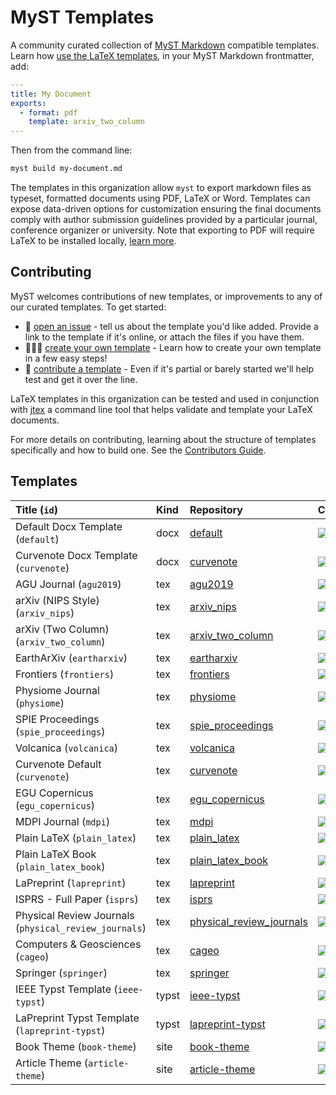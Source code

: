 # MyST Templates

A community curated collection of [MyST Markdown](https://mystmd.org) compatible templates. Learn how [use the LaTeX templates](https://mystmd.org/guide/creating-pdf-documents), in your MyST Markdown frontmatter, add:

```yaml
---
title: My Document
exports:
  - format: pdf
    template: arxiv_two_column
---
```

Then from the command line:

```bash
myst build my-document.md
```

The templates in this organization allow `myst` to export markdown files as typeset, formatted documents using PDF, LaTeX or Word. Templates can expose data-driven options for customization ensuring the final documents comply with author submission guidelines provided by a particular journal, conference organizer or university. Note that exporting to PDF will require LaTeX to be installed locally, [learn more](https://mystmd.org/guide/quickstart-myst-documents).

## Contributing

MyST welcomes contributions of new templates, or improvements to any of our curated templates. To get started:

- 📝 [open an issue](https://github.com/myst-templates/templates/issues) - tell us about the template you'd like added. Provide a link to the template if it's online, or attach the files if you have them.
- 🏋🏽‍♀️ [create your own template](https://mystmd.org/jtex/create-a-latex-template) - Learn how to create your own template in a few easy steps!
- 🤝 [contribute a template](https://mystmd.org/jtex/contribute-a-template) - Even if it's partial or barely started we'll help test and get it over the line.

LaTeX templates in this organization can be tested and used in conjunction with [jtex](https://mystmd.org/jtex) a command line tool that helps validate and template your LaTeX documents.

For more details on contributing, learning about the structure of templates specifically and how to build one. See the [Contributors Guide](https://mystmd.org/jtex/contribute-a-template).

## Templates

| Title (`id`)                                          | Kind  | Repository                                                                             | CI                                                                                                                                                                                            |
| :---------------------------------------------------- | :---- | :------------------------------------------------------------------------------------- | :-------------------------------------------------------------------------------------------------------------------------------------------------------------------------------------------- |
| Default Docx Template (`default`)                     | docx  | [default](https://github.com/myst-templates/docx_default)                              | [![](https://github.com/myst-templates/docx_default/actions/workflows/jtex.yml/badge.svg)](https://github.com/myst-templates/docx_default/actions/workflows/jtex.yml)                         |
| Curvenote Docx Template (`curvenote`)                 | docx  | [curvenote](https://github.com/myst-templates/curvenote_docx)                          | [![](https://github.com/myst-templates/curvenote_docx/actions/workflows/jtex.yml/badge.svg)](https://github.com/myst-templates/curvenote_docx/actions/workflows/jtex.yml)                     |
| AGU Journal (`agu2019`)                               | tex   | [agu2019](https://github.com/myst-templates/agu2019)                                   | [![](https://github.com/myst-templates/agu2019/actions/workflows/jtex.yml/badge.svg)](https://github.com/myst-templates/agu2019/actions/workflows/jtex.yml)                                   |
| arXiv (NIPS Style) (`arxiv_nips`)                     | tex   | [arxiv_nips](https://github.com/myst-templates/arxiv_nips)                             | [![](https://github.com/myst-templates/arxiv_nips/actions/workflows/jtex.yml/badge.svg)](https://github.com/myst-templates/arxiv_nips/actions/workflows/jtex.yml)                             |
| arXiv (Two Column) (`arxiv_two_column`)               | tex   | [arxiv_two_column](https://github.com/myst-templates/arxiv_two_column)                 | [![](https://github.com/myst-templates/arxiv_two_column/actions/workflows/jtex.yml/badge.svg)](https://github.com/myst-templates/arxiv_two_column/actions/workflows/jtex.yml)                 |
| EarthArXiv (`eartharxiv`)                             | tex   | [eartharxiv](https://github.com/myst-templates/eartharxiv)                             | [![](https://github.com/myst-templates/eartharxiv/actions/workflows/jtex.yml/badge.svg)](https://github.com/myst-templates/eartharxiv/actions/workflows/jtex.yml)                             |
| Frontiers (`frontiers`)                               | tex   | [frontiers](https://github.com/myst-templates/frontiers)                               | [![](https://github.com/myst-templates/frontiers/actions/workflows/jtex.yml/badge.svg)](https://github.com/myst-templates/frontiers/actions/workflows/jtex.yml)                               |
| Physiome Journal (`physiome`)                         | tex   | [physiome](https://github.com/myst-templates/physiome)                                 | [![](https://github.com/myst-templates/physiome/actions/workflows/jtex.yml/badge.svg)](https://github.com/myst-templates/physiome/actions/workflows/jtex.yml)                                 |
| SPIE Proceedings (`spie_proceedings`)                 | tex   | [spie_proceedings](https://github.com/myst-templates/spie_proceedings)                 | [![](https://github.com/myst-templates/spie_proceedings/actions/workflows/jtex.yml/badge.svg)](https://github.com/myst-templates/spie_proceedings/actions/workflows/jtex.yml)                 |
| Volcanica (`volcanica`)                               | tex   | [volcanica](https://github.com/myst-templates/volcanica)                               | [![](https://github.com/myst-templates/volcanica/actions/workflows/jtex.yml/badge.svg)](https://github.com/myst-templates/volcanica/actions/workflows/jtex.yml)                               |
| Curvenote Default (`curvenote`)                       | tex   | [curvenote](https://github.com/myst-templates/curvenote)                               | [![](https://github.com/myst-templates/curvenote/actions/workflows/jtex.yml/badge.svg)](https://github.com/myst-templates/curvenote/actions/workflows/jtex.yml)                               |
| EGU Copernicus (`egu_copernicus`)                     | tex   | [egu_copernicus](https://github.com/myst-templates/egu_copernicus)                     | [![](https://github.com/myst-templates/egu_copernicus/actions/workflows/jtex.yml/badge.svg)](https://github.com/myst-templates/egu_copernicus/actions/workflows/jtex.yml)                     |
| MDPI Journal (`mdpi`)                                 | tex   | [mdpi](https://github.com/myst-templates/mdpi)                                         | [![](https://github.com/myst-templates/mdpi/actions/workflows/jtex.yml/badge.svg)](https://github.com/myst-templates/mdpi/actions/workflows/jtex.yml)                                         |
| Plain LaTeX (`plain_latex`)                           | tex   | [plain_latex](https://github.com/myst-templates/plain_latex)                           | [![](https://github.com/myst-templates/plain_latex/actions/workflows/jtex.yml/badge.svg)](https://github.com/myst-templates/plain_latex/actions/workflows/jtex.yml)                           |
| Plain LaTeX Book (`plain_latex_book`)                 | tex   | [plain_latex_book](https://github.com/myst-templates/plain_latex_book)                 | [![](https://github.com/myst-templates/plain_latex_book/actions/workflows/jtex.yml/badge.svg)](https://github.com/myst-templates/plain_latex_book/actions/workflows/jtex.yml)                 |
| LaPreprint (`lapreprint`)                             | tex   | [lapreprint](https://github.com/myst-templates/lapreprint)                             | [![](https://github.com/myst-templates/lapreprint/actions/workflows/jtex.yml/badge.svg)](https://github.com/myst-templates/lapreprint/actions/workflows/jtex.yml)                             |
| ISPRS - Full Paper (`isprs`)                          | tex   | [isprs](https://github.com/myst-templates/isprs)                                       | [![](https://github.com/myst-templates/isprs/actions/workflows/jtex.yml/badge.svg)](https://github.com/myst-templates/isprs/actions/workflows/jtex.yml)                                       |
| Physical Review Journals (`physical_review_journals`) | tex   | [physical_review_journals](https://github.com/myst-templates/physical_review_journals) | [![](https://github.com/myst-templates/physical_review_journals/actions/workflows/jtex.yml/badge.svg)](https://github.com/myst-templates/physical_review_journals/actions/workflows/jtex.yml) |
| Computers & Geosciences (`cageo`)                     | tex   | [cageo](https://github.com/myst-templates/cageo)                                       | [![](https://github.com/myst-templates/cageo/actions/workflows/jtex.yml/badge.svg)](https://github.com/myst-templates/cageo/actions/workflows/jtex.yml)                                       |
| Springer (`springer`)                                 | tex   | [springer](https://github.com/myst-templates/springer)                                 | [![](https://github.com/myst-templates/springer/actions/workflows/jtex.yml/badge.svg)](https://github.com/myst-templates/springer/actions/workflows/jtex.yml)                                 |
| IEEE Typst Template (`ieee-typst`)                    | typst | [ieee-typst](https://github.com/myst-templates/ieee-typst-template)                    | [![](https://github.com/myst-templates/ieee-typst-template/actions/workflows/jtex.yml/badge.svg)](https://github.com/myst-templates/ieee-typst-template/actions/workflows/jtex.yml)           |
| LaPreprint Typst Template (`lapreprint-typst`)        | typst | [lapreprint-typst](https://github.com/myst-templates/lapreprint-typst)                 | [![](https://github.com/myst-templates/lapreprint-typst/actions/workflows/jtex.yml/badge.svg)](https://github.com/myst-templates/lapreprint-typst/actions/workflows/jtex.yml)                 |
| Book Theme (`book-theme`)                             | site  | [book-theme](https://github.com/myst-templates/book-theme)                             | [![](https://github.com/myst-templates/book-theme/actions/workflows/jtex.yml/badge.svg)](https://github.com/myst-templates/book-theme/actions/workflows/jtex.yml)                             |
| Article Theme (`article-theme`)                       | site  | [article-theme](https://github.com/myst-templates/article-theme)                       | [![](https://github.com/myst-templates/article-theme/actions/workflows/jtex.yml/badge.svg)](https://github.com/myst-templates/article-theme/actions/workflows/jtex.yml)                       |
